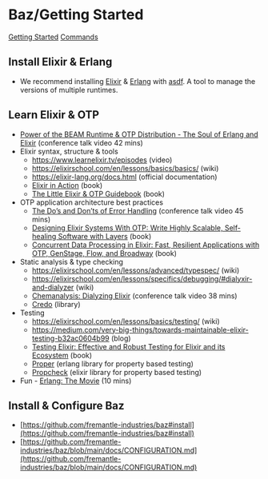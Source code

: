 # Baz/Getting Started

[Getting Started](./GETTING_STARTED.md) [Commands](./COMMANDS.md)

## Install Elixir & Erlang

* We recommend installing [Elixir](https://github.com/asdf-vm/asdf-elixir) & [Erlang](https://github.com/asdf-vm/asdf-erlang) with [asdf](https://github.com/asdf-vm/asdf). A tool to manage the versions of multiple runtimes.

## Learn Elixir & OTP

* [Power of the BEAM Runtime & OTP Distribution - The Soul of Erlang and Elixir](https://www.youtube.com/watch?v=JvBT4XBdoUE) (conference talk video 42 mins)
* Elixir syntax, structure & tools
  * https://www.learnelixir.tv/episodes (video)
  * https://elixirschool.com/en/lessons/basics/basics/ (wiki)
  * https://elixir-lang.org/docs.html (official documentation)
  * [Elixir in Action](https://www.amazon.com/Elixir-Action-Sa%C5%A1a-Juri-cacute/dp/1617295027) (book)
  * [The Little Elixir & OTP Guidebook](https://www.amazon.com/Little-Elixir-OTP-Guidebook-ebook/dp/B0977ZYYXH) (book)
* OTP application architecture best practices
  * [The Do’s and Don’ts of Error Handling](https://www.youtube.com/watch?v=TTM_b7EJg5E) (conference talk video 45 mins)
  * [Designing Elixir Systems With OTP: Write Highly Scalable, Self-healing Software with Layers](https://www.amazon.com/Designing-Elixir-Systems-OTP-Self-healing-ebook/dp/B084NRSQB4) (book)
  * [Concurrent Data Processing in Elixir: Fast, Resilient Applications with OTP, GenStage, Flow, and Broadway](https://www.amazon.com/Concurrent-Data-Processing-Elixir-Applications/dp/1680508199/ref=sr_1_3?dchild=1&keywords=concurrent+data+processing+in+elixir&qid=1626638685&sr=8-3) (book)
* Static analysis & type checking
  * https://elixirschool.com/en/lessons/advanced/typespec/ (wiki)
  * https://elixirschool.com/en/lessons/specifics/debugging/#dialyxir-and-dialyzer (wiki)
  * [Chemanalysis: Dialyzing Elixir](https://www.youtube.com/watch?v=k4au7VioXNk) (conference talk video 38 mins)
  * [Credo](https://github.com/rrrene/credo) (library)
* Testing
  * https://elixirschool.com/en/lessons/basics/testing/ (wiki)
  * https://medium.com/very-big-things/towards-maintainable-elixir-testing-b32ac0604b99 (blog)
  * [Testing Elixir: Effective and Robust Testing for Elixir and its Ecosystem](https://www.amazon.com/Testing-Elixir-Effective-Robust-Ecosystem/dp/1680507826) (book)
  * [Proper](https://github.com/proper-testing/proper) (erlang library for property based testing)
  * [Propcheck](https://github.com/alfert/propcheck) (elixir library for property based testing)
* Fun - [Erlang: The Movie](https://www.youtube.com/watch?v=uKfKtXYLG78) (10 mins)

## Install & Configure Baz

* [https://github.com/fremantle-industries/baz#install](https://github.com/fremantle-industries/baz#install)
* [https://github.com/fremantle-industries/baz/blob/main/docs/CONFIGURATION.md](https://github.com/fremantle-industries/baz/blob/main/docs/CONFIGURATION.md)
